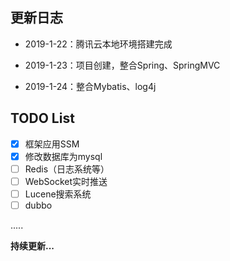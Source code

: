
## 更新日志

* 2019-1-22：腾讯云本地环境搭建完成

* 2019-1-23：项目创建，整合Spring、SpringMVC

* 2019-1-24：整合Mybatis、log4j


## TODO List

- [x] 框架应用SSM
- [x] 修改数据库为mysql
- [ ] Redis（日志系统等）
- [ ] WebSocket实时推送
- [ ] Lucene搜索系统
- [ ] dubbo

.....

**持续更新...**